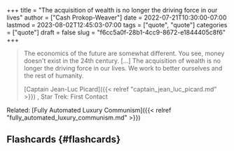 +++
title = "The acquisition of wealth is no longer the driving force in our lives"
author = ["Cash Prokop-Weaver"]
date = 2022-07-21T10:30:00-07:00
lastmod = 2023-08-02T12:45:03-07:00
tags = ["quote", "quote"]
categories = ["quote"]
draft = false
slug = "f6cc5a0f-28b1-4cc9-8672-e1844405c8f6"
+++

> The economics of the future are somewhat different. You see, money doesn't exist in the 24th century. [...] The acquisition of wealth is no longer the driving force in our lives. We work to better ourselves and the rest of humanity.
>
> [Captain Jean-Luc Picard]({{< relref "captain_jean_luc_picard.md" >}}) , Star Trek: First Contact

Related: [Fully Automated Luxury Communism]({{< relref "fully_automated_luxury_communism.md" >}})


## Flashcards {#flashcards}
